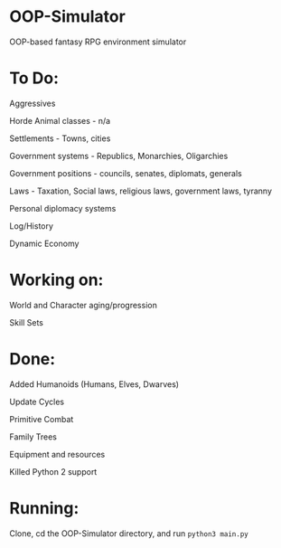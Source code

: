 # OOP-Simulator
OOP-based fantasy RPG environment simulator

# To Do:

Aggressives

Horde Animal classes - n/a

Settlements - Towns, cities

Government systems - Republics, Monarchies, Oligarchies

Government positions - councils, senates, diplomats, generals

Laws - Taxation, Social laws, religious laws, government laws, tyranny

Personal diplomacy systems

Log/History

Dynamic Economy


# Working on:

World and Character aging/progression

Skill Sets


# Done:

Added Humanoids (Humans, Elves, Dwarves)

Update Cycles

Primitive Combat

Family Trees

Equipment and resources

Killed Python 2 support

# Running:

Clone, cd the OOP-Simulator directory, and run `python3 main.py`
